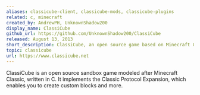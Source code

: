 ```yaml
---
aliases: classicube-client, classicube-mods, classicube-plugins
related: c, minecraft
created_by: AndrewPH, UnknownShadow200
display_name: ClassiCube
github_url: https://github.com/UnknownShadow200/ClassiCube
released: August 13, 2013
short_description: ClassiCube, an open source game based on Minecraft Classic, in C.
topic: classicube
url: https://www.classicube.net
---
```

ClassiCube is an open source sandbox game modeled after Minecraft Classic, written in C. It
implements the Classic Protocol Expansion, which enables you to create custom blocks and more.
